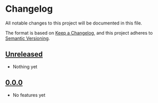 # Changelog

All notable changes to this project will be documented in this file.

The format is based on [Keep a Changelog](https://keepachangelog.com/en/1.0.0/),
and this project adheres to [Semantic Versioning](https://semver.org/spec/v2.0.0.html).

## [Unreleased]

- Nothing yet

## [0.0.0]

- No features yet

[Unreleased]: https://github.com/PrestonGiles/first_project/compare/0.0.0...HEAD
[0.0.0]: https://github.com/PrestonGiles/first_project/releases/tag/0.0.0
